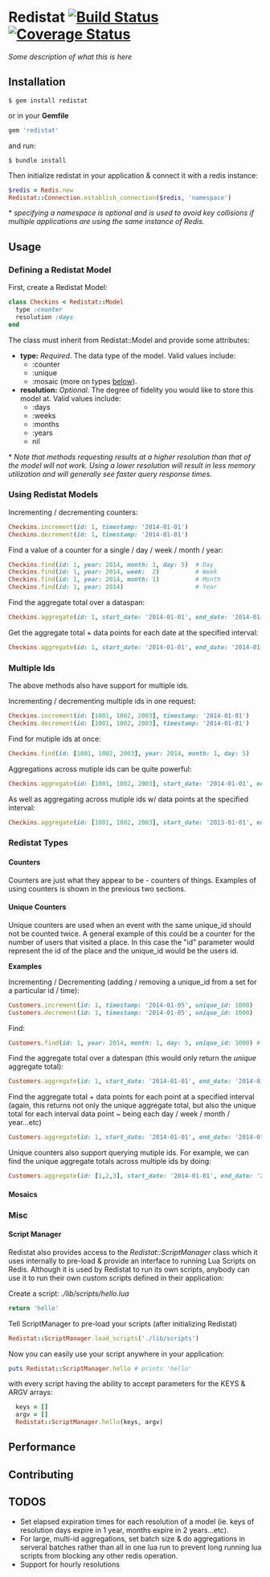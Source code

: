 Redistat [![Build Status](https://travis-ci.org/bellycard/redistat.png?branch=master)](https://travis-ci.org/bellycard/redistat) [![Coverage Status](https://coveralls.io/repos/bellycard/redistat/badge.png)](https://coveralls.io/r/bellycard/redistat)
========

*Some description of what this is here*

Installation
------------

```
$ gem install redistat
```

or in your **Gemfile**

``` ruby
gem 'redistat'
```

and run:

```
$ bundle install
```

Then initialize redistat in your application & connect it with a redis instance:

``` ruby
$redis = Redis.new
Redistat::Connection.establish_connection($redis, 'namespace')
```
\* *specifying a namespace is optional and is used to avoid key collisions if multiple applications are using the same instance of Redis.*

Usage
-----

### Defining a Redistat Model

First, create a Redistat Model:

``` ruby
class Checkins < Redistat::Model
  type :counter
  resolution :days
end
```

The class must inherit from Redistat::Model and provide some attributes:
* **type:** *Required*.  The data type of the model.  Valid values include:
  * :counter
  * :unique
  * :mosaic (more on types [below](https://github.com/bellycard/redistat#redistat-types)).
* **resolution:** *Optional*.  The degree of fidelity you would like to store this model at.  Valid values include:
  * :days
  * :weeks
  * :months
  * :years
  * nil

\* *Note that methods requesting results at a higher resolution than that of the model will not work.  Using a lower resolution will result in less memory utilization and will generally see faster query response times.*

### Using Redistat Models

Incrementing / decrementing counters:

``` ruby
Checkins.increment(id: 1, timestamp: '2014-01-01')
Checkins.decrement(id: 1, timestamp: '2014-01-01')
```

Find a value of a counter for a single / day / week / month / year:

``` ruby
Checkins.find(id: 1, year: 2014, month: 1, day: 5)  # Day
Checkins.find(id: 1, year: 2014, week:  2)          # Week
Checkins.find(id: 1, year: 2014, month: 1)          # Month
Checkins.find(id: 1, year: 2014)                    # Year
```

Find the aggregate total over a dataspan:

``` ruby
Checkins.aggregate(id: 1, start_date: '2014-01-01', end_date: '2014-01-05')
```

Get the aggregate total + data points for each date at the specified interval:

``` ruby
Checkins.aggregate(id: 1, start_date: '2014-01-01', end_date: '2014-01-05', interval: :days)
```

### Multiple Ids

The above methods also have support for multiple ids.

Incrementing / decrementing multiple ids in one request:

``` ruby
Checkins.increment(id: [1001, 1002, 2003], timestamp: '2014-01-01')
Checkins.decrement(id: [1001, 1002, 2003], timestamp: '2014-01-01')
```

Find for mutiple ids at once:

``` ruby
Checkins.find(id: [1001, 1002, 2003], year: 2014, month: 1, day: 5)
```

Aggregations across mutiple ids can be quite powerful:

``` ruby
Checkins.aggregate(id: [1001, 1002, 2003], start_date: '2014-01-01', end_date: '2014-01-05')
```

As well as aggregating across mutiple ids w/ data points at the specified interval:

``` ruby
Checkins.aggregate(id: [1001, 1002, 2003], start_date: '2013-01-01', end_date: '2014-01-05', interval: :days)
```

### Redistat Types

#### Counters

Counters are just what they appear to be - counters of things.  Examples of using counters is shown in the previous two sections.

#### Unique Counters

Unique counters are used when an event with the same unique_id should not be counted twice. A general example of this could be a counter for the number of users that visited a place. In this case the "id" parameter would represent the id of the place and the unique_id would be the users id.

**Examples**

Incrementing / Decrementing (adding / removing a unique_id from a set for a particular id / time):
``` ruby
Customers.increment(id: 1, timestamp: '2014-01-05', unique_id: 1000)
Customers.decrement(id: 1, timestamp: '2014-01-05', unique_id: 1000)
```

Find:
``` ruby
Customers.find(id: 1, year: 2014, month: 1, day: 5, unique_id: 1000) # Returns true or false
```

Find the aggregate total over a datespan (this would only return the *unique* aggregate total):
``` ruby
Customers.aggregate(id: 1, start_date: '2014-01-01', end_date: '2014-01-05')
```

Find the aggregate total + data points for each point at a specified interval (again, this returns not only the unique aggregate total, but also the unique total for each interval data point ~ being each day / week / month / year...etc)
``` ruby
Customers.aggregate(id: 1, start_date: '2014-01-01', end_date: '2014-01-05', interval: :days)
```

Unique counters also support querying mutiple ids.  For example, we can find the unique aggregate totals across multiple ids by doing:
``` ruby
Customers.aggregate(id: [1,2,3], start_date: '2014-01-01', end_date: '2014-01-05', interval: :days)
```

#### Mosaics

### Misc

#### Script Manager

Redistat also provides access to the *Redistat::ScriptManager* class which it uses internally to pre-load & provide an interface to running Lua Scripts on Redis.  Although it is used by Redistat to run its own scripts, anybody can use it to run their own custom scripts defined in their application:

Create a script: *./lib/scripts/hello.lua*
``` lua
return 'hello'
```
Tell ScriptManager to pre-load your scripts (after initializing Redistat)
``` ruby
Redistat::ScriptManager.load_scripts('./lib/scripts')
```

Now you can easily use your script anywhere in your application:
``` ruby
puts Redistat::ScriptManager.hello # prints 'hello'
```

with every script having the ability to accept parameters for the KEYS & ARGV arrays:
```ruby
  keys = []
  argv = []
  Redistat::ScriptManager.hello(keys, argv)
```

Performance
-----------

Contributing
------------

TODOS
-----
* Set elapsed expiration times for each resolution of a model (ie. keys of resolution days expire in 1 year, months expire in 2 years...etc).
* For large, multi-id aggregations, set batch size & do aggregations in serveral batches rather than all in one lua run to prevent long running lua scripts from blocking any other redis operation.
* Support for hourly resolutions








